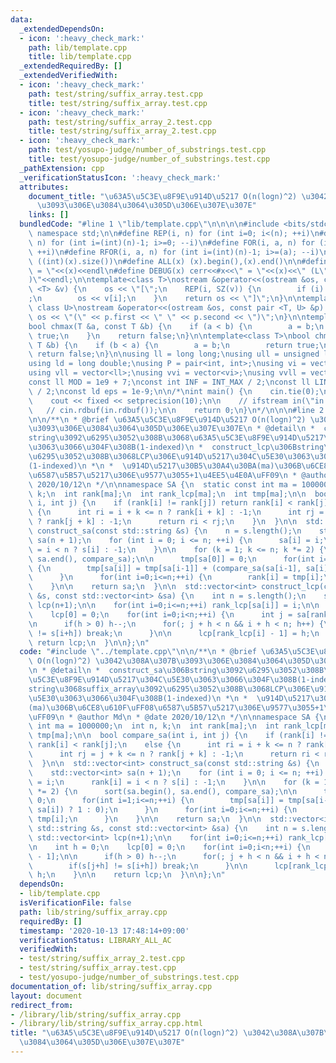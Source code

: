 ```yaml
---
data:
  _extendedDependsOn:
  - icon: ':heavy_check_mark:'
    path: lib/template.cpp
    title: lib/template.cpp
  _extendedRequiredBy: []
  _extendedVerifiedWith:
  - icon: ':heavy_check_mark:'
    path: test/string/suffix_array.test.cpp
    title: test/string/suffix_array.test.cpp
  - icon: ':heavy_check_mark:'
    path: test/string/suffix_array_2.test.cpp
    title: test/string/suffix_array_2.test.cpp
  - icon: ':heavy_check_mark:'
    path: test/yosupo-judge/number_of_substrings.test.cpp
    title: test/yosupo-judge/number_of_substrings.test.cpp
  _pathExtension: cpp
  _verificationStatusIcon: ':heavy_check_mark:'
  attributes:
    document_title: "\u63A5\u5C3E\u8F9E\u914D\u5217 O(n(logn)^2) \u3042\u308A\u307B\
      \u3093\u306E\u3084\u3064\u305D\u306E\u307E\u307E"
    links: []
  bundledCode: "#line 1 \"lib/template.cpp\"\n\n\n\n#include <bits/stdc++.h>\n\nusing\
    \ namespace std;\n\n#define REP(i, n) for (int i=0; i<(n); ++i)\n#define RREP(i,\
    \ n) for (int i=(int)(n)-1; i>=0; --i)\n#define FOR(i, a, n) for (int i=(a); i<(n);\
    \ ++i)\n#define RFOR(i, a, n) for (int i=(int)(n)-1; i>=(a); --i)\n\n#define SZ(x)\
    \ ((int)(x).size())\n#define ALL(x) (x).begin(),(x).end()\n\n#define DUMP(x) cerr<<#x<<\"\
    \ = \"<<(x)<<endl\n#define DEBUG(x) cerr<<#x<<\" = \"<<(x)<<\" (L\"<<__LINE__<<\"\
    )\"<<endl;\n\ntemplate<class T>\nostream &operator<<(ostream &os, const vector\
    \ <T> &v) {\n    os << \"[\";\n    REP(i, SZ(v)) {\n        if (i) os << \", \"\
    ;\n        os << v[i];\n    }\n    return os << \"]\";\n}\n\ntemplate<class T,\
    \ class U>\nostream &operator<<(ostream &os, const pair <T, U> &p) {\n    return\
    \ os << \"(\" << p.first << \" \" << p.second << \")\";\n}\n\ntemplate<class T>\n\
    bool chmax(T &a, const T &b) {\n    if (a < b) {\n        a = b;\n        return\
    \ true;\n    }\n    return false;\n}\n\ntemplate<class T>\nbool chmin(T &a, const\
    \ T &b) {\n    if (b < a) {\n        a = b;\n        return true;\n    }\n   \
    \ return false;\n}\n\nusing ll = long long;\nusing ull = unsigned long long;\n\
    using ld = long double;\nusing P = pair<int, int>;\nusing vi = vector<int>;\n\
    using vll = vector<ll>;\nusing vvi = vector<vi>;\nusing vvll = vector<vll>;\n\n\
    const ll MOD = 1e9 + 7;\nconst int INF = INT_MAX / 2;\nconst ll LINF = LLONG_MAX\
    \ / 2;\nconst ld eps = 1e-9;\n\n/*\nint main() {\n    cin.tie(0);\n    ios::sync_with_stdio(false);\n\
    \    cout << fixed << setprecision(10);\n\n    // ifstream in(\"in.txt\");\n \
    \   // cin.rdbuf(in.rdbuf());\n\n    return 0;\n}\n*/\n\n\n#line 2 \"lib/string/suffix_array.cpp\"\
    \n\n/**\n * @brief \u63A5\u5C3E\u8F9E\u914D\u5217 O(n(logn)^2) \u3042\u308A\u307B\
    \u3093\u306E\u3084\u3064\u305D\u306E\u307E\u307E\n * @detail\n *  construct_sa\u306B\
    string\u3092\u6295\u3052\u308B\u3068\u63A5\u5C3E\u8F9E\u914D\u5217\u304C\u5E30\
    \u3063\u3066\u304F\u308B(1-indexed)\n *  construct_lcp\u306Bstring\u3068suffix_array\u3092\
    \u6295\u3052\u308B\u3068LCP\u306E\u914D\u5217\u304C\u5E30\u3063\u3066\u304F\u308B\
    (1-indexed)\n *\n *  \u914D\u5217\u30B5\u30A4\u30BA(ma)\u306B\u6CE8\u610F\uFF08\
    \u6587\u5B57\u5217\u306E\u9577\u3055+1\u4EE5\u4E0A\uFF09\n * @author Md\n * @date\
    \ 2020/10/12\n */\n\nnamespace SA {\n  static const int ma = 1000000;\n  int n,\
    \ k;\n  int rank[ma];\n  int rank_lcp[ma];\n  int tmp[ma];\n\n  bool compare_sa(int\
    \ i, int j) {\n    if (rank[i] != rank[j]) return rank[i] < rank[j];\n    else\
    \ {\n      int ri = i + k <= n ? rank[i + k] : -1;\n      int rj = j + k <= n\
    \ ? rank[j + k] : -1;\n      return ri < rj;\n    }\n  }\n\n  std::vector<int>\
    \ construct_sa(const std::string &s) {\n    n = s.length();\n    std::vector<int>\
    \ sa(n + 1);\n    for (int i = 0; i <= n; ++i) {\n      sa[i] = i;\n      rank[i]\
    \ = i < n ? s[i] : -1;\n    }\n\n    for (k = 1; k <= n; k *= 2) {\n      sort(sa.begin(),\
    \ sa.end(), compare_sa);\n\n      tmp[sa[0]] = 0;\n      for(int i=1;i<=n;++i)\
    \ {\n        tmp[sa[i]] = tmp[sa[i-1]] + (compare_sa(sa[i-1], sa[i]) ? 1 : 0);\n\
    \      }\n      for(int i=0;i<=n;++i) {\n        rank[i] = tmp[i];\n      }\n\
    \    }\n\n    return sa;\n  }\n\n  std::vector<int> construct_lcp(const std::string\
    \ &s, const std::vector<int> &sa) {\n    int n = s.length();\n    std::vector<int>\
    \ lcp(n+1);\n\n    for(int i=0;i<=n;++i) rank_lcp[sa[i]] = i;\n\n    int h = 0;\n\
    \    lcp[0] = 0;\n    for(int i=0;i<n;++i) {\n      int j = sa[rank_lcp[i] - 1];\n\
    \n      if(h > 0) h--;\n      for(; j + h < n && i + h < n; h++) {\n        if(s[j+h]\
    \ != s[i+h]) break;\n      }\n\n      lcp[rank_lcp[i] - 1] = h;\n    }\n\n   \
    \ return lcp;\n  }\n\n};\n"
  code: "#include \"../template.cpp\"\n\n/**\n * @brief \u63A5\u5C3E\u8F9E\u914D\u5217\
    \ O(n(logn)^2) \u3042\u308A\u307B\u3093\u306E\u3084\u3064\u305D\u306E\u307E\u307E\
    \n * @detail\n *  construct_sa\u306Bstring\u3092\u6295\u3052\u308B\u3068\u63A5\
    \u5C3E\u8F9E\u914D\u5217\u304C\u5E30\u3063\u3066\u304F\u308B(1-indexed)\n *  construct_lcp\u306B\
    string\u3068suffix_array\u3092\u6295\u3052\u308B\u3068LCP\u306E\u914D\u5217\u304C\
    \u5E30\u3063\u3066\u304F\u308B(1-indexed)\n *\n *  \u914D\u5217\u30B5\u30A4\u30BA\
    (ma)\u306B\u6CE8\u610F\uFF08\u6587\u5B57\u5217\u306E\u9577\u3055+1\u4EE5\u4E0A\
    \uFF09\n * @author Md\n * @date 2020/10/12\n */\n\nnamespace SA {\n  static const\
    \ int ma = 1000000;\n  int n, k;\n  int rank[ma];\n  int rank_lcp[ma];\n  int\
    \ tmp[ma];\n\n  bool compare_sa(int i, int j) {\n    if (rank[i] != rank[j]) return\
    \ rank[i] < rank[j];\n    else {\n      int ri = i + k <= n ? rank[i + k] : -1;\n\
    \      int rj = j + k <= n ? rank[j + k] : -1;\n      return ri < rj;\n    }\n\
    \  }\n\n  std::vector<int> construct_sa(const std::string &s) {\n    n = s.length();\n\
    \    std::vector<int> sa(n + 1);\n    for (int i = 0; i <= n; ++i) {\n      sa[i]\
    \ = i;\n      rank[i] = i < n ? s[i] : -1;\n    }\n\n    for (k = 1; k <= n; k\
    \ *= 2) {\n      sort(sa.begin(), sa.end(), compare_sa);\n\n      tmp[sa[0]] =\
    \ 0;\n      for(int i=1;i<=n;++i) {\n        tmp[sa[i]] = tmp[sa[i-1]] + (compare_sa(sa[i-1],\
    \ sa[i]) ? 1 : 0);\n      }\n      for(int i=0;i<=n;++i) {\n        rank[i] =\
    \ tmp[i];\n      }\n    }\n\n    return sa;\n  }\n\n  std::vector<int> construct_lcp(const\
    \ std::string &s, const std::vector<int> &sa) {\n    int n = s.length();\n   \
    \ std::vector<int> lcp(n+1);\n\n    for(int i=0;i<=n;++i) rank_lcp[sa[i]] = i;\n\
    \n    int h = 0;\n    lcp[0] = 0;\n    for(int i=0;i<n;++i) {\n      int j = sa[rank_lcp[i]\
    \ - 1];\n\n      if(h > 0) h--;\n      for(; j + h < n && i + h < n; h++) {\n\
    \        if(s[j+h] != s[i+h]) break;\n      }\n\n      lcp[rank_lcp[i] - 1] =\
    \ h;\n    }\n\n    return lcp;\n  }\n\n};\n"
  dependsOn:
  - lib/template.cpp
  isVerificationFile: false
  path: lib/string/suffix_array.cpp
  requiredBy: []
  timestamp: '2020-10-13 17:48:14+09:00'
  verificationStatus: LIBRARY_ALL_AC
  verifiedWith:
  - test/string/suffix_array_2.test.cpp
  - test/string/suffix_array.test.cpp
  - test/yosupo-judge/number_of_substrings.test.cpp
documentation_of: lib/string/suffix_array.cpp
layout: document
redirect_from:
- /library/lib/string/suffix_array.cpp
- /library/lib/string/suffix_array.cpp.html
title: "\u63A5\u5C3E\u8F9E\u914D\u5217 O(n(logn)^2) \u3042\u308A\u307B\u3093\u306E\
  \u3084\u3064\u305D\u306E\u307E\u307E"
---
```

